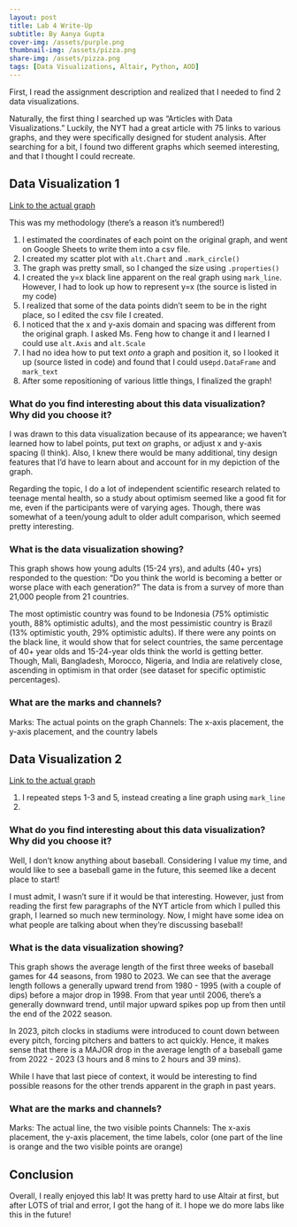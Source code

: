 ```yaml
---
layout: post
title: Lab 4 Write-Up
subtitle: By Aanya Gupta
cover-img: /assets/purple.png
thumbnail-img: /assets/pizza.png
share-img: /assets/pizza.png
tags: [Data Visualizations, Altair, Python, AOD]
---
```


First, I read the assignment description and realized that I needed to find 2 data visualizations. 

Naturally, the first thing I searched up was “Articles with Data Visualizations.” Luckily, the NYT had a great article with 75 links to various graphs, and they were specifically designed for student analysis. After searching for a bit, I found two different graphs which seemed interesting, and that I thought I could recreate. 

## Data Visualization 1

[Link to the actual graph](https://www.nytimes.com/2022/02/03/learning/whats-going-on-in-this-graph-feb-9-2022.html)

This was my methodology (there’s a reason it’s numbered!)

1. I estimated the coordinates of each point on the original graph, and went on Google Sheets to write them into a csv file. 
1. I created my scatter plot with `alt.Chart` and `.mark_circle()`
1. The graph was pretty small, so I changed the size using `.properties()`
1. I created the y=x black line apparent on the real graph using `mark_line`. However, I had to look up how to represent y=x (the source is listed in my code)
1. I realized that some of the data points didn’t seem to be in the right place, so I edited the csv file I created. 
1. I noticed that the x and y-axis domain and spacing was different from the original graph. I asked Ms. Feng how to change it and I learned I could use `alt.Axis` and `alt.Scale`
1. I had no idea how to put text *onto* a graph and position it, so I looked it up (source listed in code) and found that I could use`pd.DataFrame` and `mark_text`
1. After some repositioning of various little things, I finalized the graph!

<head>
  <script src="https://cdn.jsdelivr.net/npm/vega@[5]"></script>
  <script src="https://cdn.jsdelivr.net/npm/vega-lite@[5]"></script>
  <script src="https://cdn.jsdelivr.net/npm/vega-embed@[6]"></script>
</head>

<div id="vis"></div>

<script type="text/javascript">
  var spec = "https://raw.githubusercontent.com/AG-Aanya-Gupta/AG-Aanya-Gupta.github.io/refs/heads/master/Chart1.json";
  vegaEmbed('#vis', spec).then(function(result) {
  }).catch(console.error);
</script>

### What do you find interesting about this data visualization? Why did you choose it?

I was drawn to this data visualization because of its appearance; we haven’t learned how to label points, put text *on* graphs, or adjust x and y-axis spacing (I think). Also, I knew there would be many additional, tiny design features that I’d have to learn about and account for in my depiction of the graph. 

Regarding the topic, I do a lot of independent scientific research related to teenage mental health, so a study about optimism seemed like a good fit for me, even if the participants were of varying ages. Though, there was somewhat of a teen/young adult to older adult comparison, which seemed pretty interesting. 

### What is the data visualization showing?

This graph shows how young adults (15-24 yrs), and adults (40+ yrs) responded to the question: “Do you think the world is becoming a better or worse place with each generation?” The data is from a survey of more than 21,000 people from 21 countries. 

The most optimistic country was found to be Indonesia (75% optimistic youth, 88% optimistic adults), and the most pessimistic country is Brazil (13% optimistic youth, 29% optimistic adults). If there were any points on the black line, it would show that for select countries, the same percentage of 40+ year olds and 15-24-year olds think the world is getting better. Though, Mali, Bangladesh, Morocco, Nigeria, and India are relatively close, ascending in optimism in that order (see dataset for specific optimistic percentages). 

### What are the marks and channels?

Marks: The actual points on the graph
Channels: The x-axis placement, the y-axis placement, and the country labels

## Data Visualization 2

[Link to the actual graph](https://www.nytimes.com/2023/04/27/learning/whats-going-on-in-this-graph-may-3-2023.html)

1. I repeated steps 1-3 and 5, instead creating a line graph using `mark_line`
1. 

<head>
  <script src="https://cdn.jsdelivr.net/npm/vega@[5]"></script>
  <script src="https://cdn.jsdelivr.net/npm/vega-lite@[5]"></script>
  <script src="https://cdn.jsdelivr.net/npm/vega-embed@[6]"></script>
</head>

<div id="vis"></div>

<script type="text/javascript">
  var spec = "https://raw.githubusercontent.com/AG-Aanya-Gupta/AG-Aanya-Gupta.github.io/refs/heads/master/Chart2.json";
  vegaEmbed('#vis', spec).then(function(result) {

  }).catch(console.error);
</script>

### What do you find interesting about this data visualization? Why did you choose it?

Well, I don’t know anything about baseball. Considering I value my time, and would like to see a baseball game in the future, this seemed like a decent place to start! 

I must admit, I wasn’t sure if it would be that interesting. However, just from reading the first few paragraphs of the NYT article from which I pulled this graph, I learned so much new terminology. Now, I might have some idea on what people are talking about when they’re discussing baseball!

### What is the data visualization showing?

This graph shows the average length of the first three weeks of baseball games for 44 seasons, from 1980 to 2023. We can see that the average length follows a generally upward trend from 1980 - 1995 (with a couple of dips) before a major drop in 1998. From that year until 2006, there’s a generally downward trend, until major upward spikes pop up from then until the end of the 2022 season. 

In 2023, pitch clocks in stadiums were introduced to count down between every pitch, forcing pitchers and batters to act quickly. Hence, it makes sense that there is a MAJOR drop in the average length of a baseball game from 2022 - 2023 (3 hours and 8 mins to 2 hours and 39 mins). 

While I have that last piece of context, it would be interesting to find possible reasons for the other trends apparent in the graph in past years. 

### What are the marks and channels?

Marks: The actual line, the two visible points
Channels:  The x-axis placement, the y-axis placement, the time labels, color (one part of the line is orange and the two visible points are orange)

## Conclusion

Overall, I really enjoyed this lab! It was pretty hard to use Altair at first, but after LOTS of trial and error, I got the hang of it. I hope we do more labs like this in the future!
